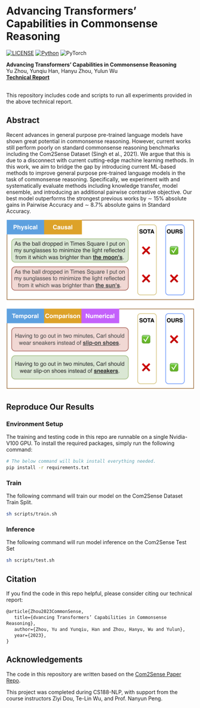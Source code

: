 # Advancing Transformers’ Capabilities in Commonsense Reasoning

[![LICENSE](https://img.shields.io/badge/license-MIT-green)](./LICENSE)
[![Python](https://img.shields.io/badge/python-3.6-blue)](https://www.python.org/)
![PyTorch](https://img.shields.io/badge/pytorch-1.5-yellow)

**Advancing Transformers’ Capabilities in Commonsense Reasoning**<br>
Yu Zhou, Yunqiu Han, Hanyu Zhou, Yulun Wu<br>
**[Technical Report](https://bryanzhou008.github.io/files/com2sense.pdf)**<br><br>

This repository includes code and scripts to run all experiments provided in the above technical report.


## Abstract
Recent advances in general purpose pre-trained language models have shown great potential
in commonsense reasoning. However, current works still perform poorly on standard commonsense reasoning benchmarks including the Com2Sense Dataset (Singh et al., 2021). We argue that this is due to a disconnect with current cutting-edge machine learning methods. In this work, we aim to bridge the gap by introducing current ML-based methods to improve general purpose pre-trained language models in the task of commonsense reasoning. Specifically, we experiment with and systematically evaluate methods including knowledge transfer, model ensemble, and introducing an additional pairwise contrastive objective. Our best model outperforms the strongest previous works by ∼ 15% absolute gains in Pairwise Accuracy and ∼ 8.7% absolute gains in Standard Accuracy.

![](./media/example.png)

## Reproduce Our Results

### Environment Setup

The training and testing code in this repo are runnable on a single Nvidia-V100 GPU. To install the required packages, simply run the following command:

```bash
# The below command will bulk install everything needed.
pip install -r requirements.txt
```

### Train

The following command will train our model on the Com2Sense Dataset Train Split.

```bash
sh scripts/train.sh
```


### Inference

The following command will run model inference on the Com2Sense Test Set

```bash
sh scripts/test.sh
```



## Citation

If you find the code in this repo helpful, please consider citing our technical report:

```
@article{Zhou2023CommonSense,
   title={dvancing Transformers’ Capabilities in Commonsense Reasoning},
   author={Zhou, Yu and Yunqiu, Han and Zhou, Hanyu, Wu and Yulun},
   year={2023},
}
```

## Acknowledgements

The code in this repository are written based on the [Com2Sense Paper Repo](https://github.com/PlusLabNLP/Com2Sense).

This project was completed during CS188-NLP, with support from the course instructors Ziyi Dou, Te-Lin Wu, and Prof. Nanyun Peng.
